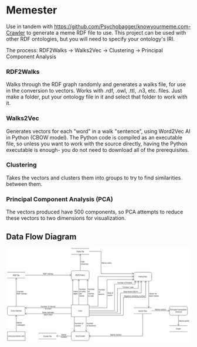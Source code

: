 # Memester
Use in tandem with https://github.com/Psychobagger/knowyourmeme.com-Crawler to generate a meme RDF file to use.
This project can be used with other RDF ontologies, but you will need to specify your ontology's IRI.

The process:
RDF2Walks -> Walks2Vec -> Clustering -> Principal Component Analysis

### RDF2Walks
Walks through the RDF graph randomly and generates a walks file, for use in the conversion to vectors. Works with .rdf, .owl, .ttl, .n3, etc. files. Just make a folder, put your ontology file in it and select that folder to work with it.

### Walks2Vec
Generates vectors for each "word" in a walk "sentence", using Word2Vec AI in Python (CBOW model). The Python code is compiled as an executable file, so unless you want to work with the source directly, having the Python executable is enough- you do not need to download all of the prerequisites.

### Clustering
Takes the vectors and clusters them into groups to try to find similarities between them.

### Principal Component Analysis (PCA)
The vectors produced have 500 components, so PCA attempts to reduce these vectors to two dimensions for visualization.

## Data Flow Diagram
![alt text](https://github.com/Sanavesa/Memester/blob/master/resources/DFD.png)

